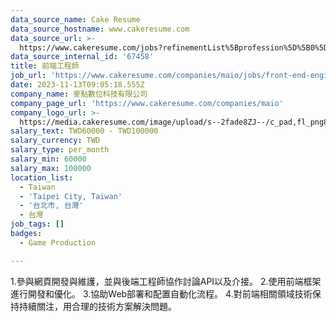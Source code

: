 ```yaml
---
data_source_name: Cake Resume
data_source_hostname: www.cakeresume.com
data_source_url: >-
  https://www.cakeresume.com/jobs?refinementList%5Bprofession%5D%5B0%5D=game-production&range%5Bsalary_range%5D%5Bmin%5D=100000
data_source_internal_id: '67458'
title: 前端工程師
job_url: 'https://www.cakeresume.com/companies/maio/jobs/front-end-engineer-3f31b3'
date: 2023-11-13T09:05:18.555Z
company_name: 麥點數位科技有限公司
company_page_url: 'https://www.cakeresume.com/companies/maio'
company_logo_url: >-
  https://media.cakeresume.com/image/upload/s--2fade8ZJ--/c_pad,fl_png8,h_200,w_200/v1695282093/ynvjhnahw0prnwxjpdda.png
salary_text: TWD60000 - TWD100000
salary_currency: TWD
salary_type: per_month
salary_min: 60000
salary_max: 100000
location_list:
  - Taiwan
  - 'Taipei City, Taiwan'
  - '台北市, 台灣'
  - 台灣
job_tags: []
badges:
  - Game Production

---
```


1.參與網頁開發與維護，並與後端工程師協作討論API以及介接。 2.使用前端框架進行開發和優化。 3.協助Web部署和配置自動化流程。 4.對前端相關領域技術保持持續關注，用合理的技術方案解決問題。